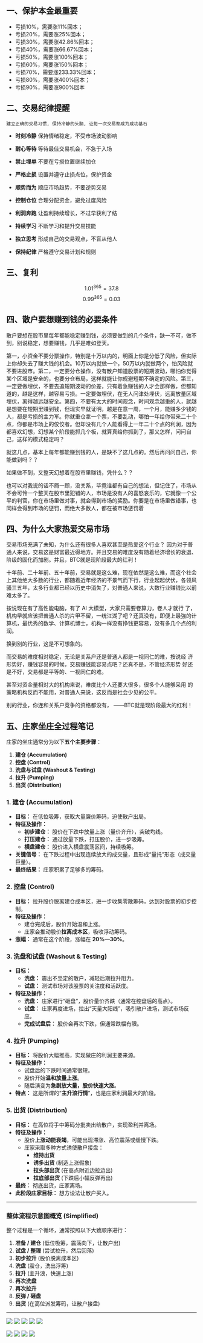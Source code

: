 ## 一、**保护本金最重要**

- 亏损10%，需要涨11%回本；
- 亏损20%，需要涨25%回本；
- 亏损30%，需要涨42.86%回本；
- 亏损40%，需要涨66.67%回本；
- 亏损50%，需要涨100%回本；
- 亏损60%，需要涨150%回本；
- 亏损70%，需要涨233.33%回本；
- 亏损80%，需要涨400%回本；
- 亏损90%，需要涨900%回本

## 二、**交易纪律提醒**

    建立正确的交易习惯, 保持冷静的头脑, 让每一次交易都成为成功基石

*   **时刻冷静**
    保持情绪稳定，不受市场波动影响

*   **耐心等待**
    等待最佳交易机会，不急于入场

*   **禁止埋单**
    不要在亏损位置继续加仓

*   **严格止损**
    设置并遵守止损点位，保护资金

*   **顺势而为**
    顺应市场趋势，不要逆势交易

*   **控制仓位**
    合理分配资金，避免过度风险

*   **利润奔跑**
    让盈利持续增长，不过早获利了结

*   **持续学习**
    不断学习和提升交易技能

*   **独立思考**
    形成自己的交易观点，不盲从他人

*   **保持纪律**
    严格遵守交易计划和规则

## 三、**复利**

$$1.01^{365} = 37.8$$
$$0.99^{365} = 0.03$$

## 四、散户要想赚到钱的必要条件

散户要想在股市里每年都能稳定赚到钱，必须要做到的几个条件，缺一不可，做不到，别说稳定，想要赚钱，几乎是难如登天。

​第一，小资金不要分票操作，特别是十万以内的，明面上你是分低了风险，但实际上你却失去了赚大钱的机会。10万以内就做一个，50万以内就做两个，怕风险就不要进股市。
​
第二，一定要分仓操作，没有散户知道股票的短期波动，哪怕你觉得某个区域是安全的，也要分仓布局，这样就能让你规避短期不确定的风险。
​
第三，一定要做埋伏，不要去追短期波动的价差，只有着急赚钱的人才会那样做，但都知道的，越是这样，越容易亏损。一定要做埋伏，在无人问津处埋伏，远离放量区域埋伏，离得越远越安全。
​
第四，不要有太大的时间观念，时间观念越重的人，就越是想要在短期里赚到钱，但现实早就证明，越是在意一周，一个月，能赚多少钱的人，都是亏损的主力军。你就重仓拿一个票，不要乱动，哪怕一年给你带来二十个点，你都是市场上的佼佼者。但却没有几个人能看得上一年二十个点的利润，因为都喜欢幻想，幻想某个阶段能抓几个板，就算真给你抓到了，那又怎样，问问自己，这样的模式稳定吗？

​就这几点，基本上每年都能赚到钱的人，是缺不了这几点的。然后再问问自己，你能做到吗？？

如果做不到，又整天幻想着在股市里赚钱，凭什么？？

也可以对我说的话不屑一顾，没关系，毕竟谁都有自己的想法，但记住了，市场从不会可怜一个整天在股市里犯错的人，市场是没有人的喜怒哀乐的，它就像一个公平的判官，你在市场里做对事，就会得到市场的奖励。你要是在市场里做错事，也同样会得到市场的惩罚，而绝大多数人，都在被市场惩罚着

## 四、为什么大家热爱交易市场

交易市场充满了未知，为什么还有很多人喜欢甚至是热爱这个行业？
因为对于普通人来说，交易这是财富最近得地方。并且交易的难度没有随着经济增长的衰退、阶级的固化而加剧。并且，BTC就是现阶段最大的红利！

十年前、二十年前、五十年前，交易就是这么难，现在依然是这么难，而这个社会上其他绝大多数的行业，都随着近年经济的不景气而下行，行业起起伏伏，各领风骚三五年，太多行业都已经以历史中消失了，对普通人来说，大数行业赚钱比以前难太多了。

按说现在有了高性能电脑，有了 AI 大模型，大家只需要卷算力，卷人才就行
了，机构早就应该把普通人杀的片甲不留，一统江湖了吧？还真没有，即便上最強的计算机，最优秀的数学、计算机博士，机构一样没有挣钱更容易，没有多几个点的利润。

换到别的行业，这是不可想象的。

而交易的难度相对稳定，无论是关系户还是普通人都是一视同仁的难，按说经
济形势好，赚钱容易的时候，交易赚钱能容易点吧？还真不是，不管经济形势
好还是不好，交易都是平等的、一视同仁的难。

甚至对资金量相对大的机构来说，难度比个人还要大很多，很多个人能够采用
的策略机构反而不能用，对普通人来说，这反而是社会少见的公平。

别的行业，你连和关系户竞争的资格都没有，
——BTC就是现阶段最大的红利！

## 五、**庄家坐庄全过程笔记**

庄家的坐庄通常分为以下**五个主要步骤**：
1.  **建仓 (Accumulation)**
2.  **控盘 (Control)**
3.  **洗盘与试盘 (Washout & Testing)**
4.  **拉升 (Pumping)**
5.  **出货 (Distribution)**


### **1. 建仓 (Accumulation)**

*   **目标：** 在低位吸筹，获取大量廉价筹码，迫使散户出局。
*   **特征及操作：**
    *   **初步建仓：** 股价在下跌中放量上涨（量价齐升），突破均线。
    *   **打压建仓：** 通过放量下跌，打压股价，进一步吸筹。
    *   **横盘建仓：** 股价进入横盘震荡区间，持续吸筹。
*   **关键信号：** 在下跌过程中出现连续放大的成交量，且形成“量托”形态（成交量巨量）。
*   **最终结果：** 庄家积累了足够多的筹码。

### **2. 控盘 (Control)**

*   **目标：** 拉升股价脱离建仓成本区，进一步收集零散筹码，达到对股票的初步控制。
*   **特征及操作：**
    *   建仓完成后，股价开始温和上涨。
    *   庄家会推动股价**拉离成本区**，吸收浮动筹码。
*   **涨幅：** 通常在这个阶段，涨幅在 **20%—30%**。

### **3. 洗盘和试盘 (Washout & Testing)**

*   **目标：** 
    *   **洗盘：** 震出不坚定的散户，减轻后期拉升阻力。
    *   **试盘：** 测试市场对该股票的关注度和活跃度。
*   **特征及操作：**
    *   **洗盘：** 庄家进行“砸盘”，股价量价齐跌（通常在控盘后的高点）。
    *   **试盘：** 庄家再度进场，拉出“天量大阳线”，吸引散户进场，测试市场反应。
    *   **完成试盘后：** 股价会再次下跌，但通常跌幅有限。

### **4. 拉升 (Pumping)**

*   **目标：** 将股价大幅推高，实现做庄的利润主要来源。
*   **特征及操作：**
    *   试盘后的下跌时间通常很短。
    *   股价开始**温和放量上涨**。
    *   随后演变为**急剧放大量，股价快速大涨**。
*   **特点：** 这是所谓的“**主升浪行情**”，也是庄家利润最大的阶段。

### **5. 出货 (Distribution)**

*   **目标：** 在高位将手中筹码分批卖出给散户，实现盈利并离场。
*   **特征及操作：**
    *   股价**上涨动能衰竭**，可能出现滞涨、高位震荡或缓慢下跌。
    *   庄家采取多种方式诱使散户接盘：
        *   **维持出货**
        *   **诱多出货** (制造上涨假象)
        *   **拉头部出货** (在高点附近边拉边出)
        *   **拉底部出货** (下跌后小幅反弹再出)
*   **最终：** 彻底出货，庄家离场。
*   **此阶段庄家目标：** 想方设法让散户买入。

---

### **整体流程示意图概览 (Simplified)**

整个过程是一个循环，通常按照以下大致顺序进行：

1.  **准备 / 建仓** (低位吸筹，震荡向下，让散户出)
2.  **试盘 / 整理** (尝试拉升，然后回落)
3.  **初步拉升** (股价脱离成本区)
4.  **洗盘** (震仓，洗出浮筹)
5.  **拉升** (主升浪，快速上涨)
6.  **再次洗盘**
7.  **再次拉升**
8.  **反弹 / 砸盘**
9.  **出货** (在高位派发筹码，让散户接盘)

---

![](../理财/images/image00.png)
![](../理财/images/image01.png)
![](../理财/images/image02.png)
![](../理财/images/image03.png)
![](../理财/images/image04.png)

![](../理财/images/image05.png)
![](../理财/images/image06.png)
![](../理财/images/image07.png)
![](../理财/images/image08.png)